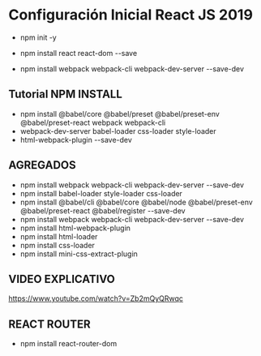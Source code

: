Configuración Inicial React JS 2019
==========
+ npm init -y 
+ npm install react react-dom --save

+ npm install webpack webpack-cli webpack-dev-server --save-dev

 Tutorial NPM INSTALL
--------------------
+ npm install  @babel/core @babel/preset @babel/preset-env @babel/preset-react  webpack webpack-cli  
+ webpack-dev-server  babel-loader  css-loader  style-loader 
+ html-webpack-plugin --save-dev
 
AGREGADOS
--------------------
+ npm install webpack webpack-cli webpack-dev-server --save-dev
+ npm install babel-loader style-loader css-loader
+ npm install @babel/cli @babel/core @babel/node @babel/preset-env @babel/preset-react @babel/register --save-dev
+ npm install webpack webpack-cli webpack-dev-server --save-dev
+ npm install html-webpack-plugin
+ npm install html-loader
+ npm install css-loader
+ npm install  mini-css-extract-plugin
 
VIDEO EXPLICATIVO
-------------------- 
https://www.youtube.com/watch?v=Zb2mQyQRwqc

REACT ROUTER
-------------------- 
+ npm install react-router-dom